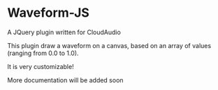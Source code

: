 # Waveform-JS

A JQuery plugin written for CloudAudio


This plugin draw a waveform on a canvas, based on an array of values (ranging from 0.0 to 1.0).


It is very customizable!

More documentation will be added soon
